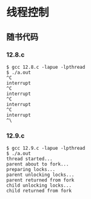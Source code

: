 # 线程控制

## 随书代码

### 12.8.c

```shell
$ gcc 12.8.c -lapue -lpthread
$ ./a.out
^C
interrupt
^C
interrupt
^C
interrupt
^C
interrupt
^\
```

### 12.9.c

```shell
$ gcc 12.9.c -lapue -lpthread
$ ./a.out
thread started...
parent about to fork...
preparing locks...
parent unlocking locks...
parent returned from fork
child unlocking locks...
child returned from fork
```